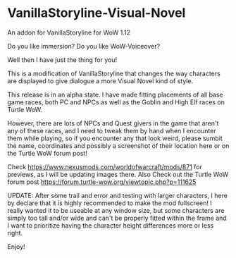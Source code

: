# VanillaStoryline-Visual-Novel
An addon for VanillaStoryline for WoW 1.12

Do you like immersion? 
Do you like WoW-Voiceover?

Well then I have just the thing for you!

This is a modification of VanillaStoryline that changes the way characters are displayed to give dialogue a more Visual Novel kind of style.


This release is in an alpha state. I have made fitting placements of all base game races, both PC and NPCs as well as the Goblin and High Elf races on Turtle WoW. 

However, there are lots of NPCs and Quest givers in the game that aren't any of these races, and I need to tweak them by hand when I encounter them while playing, so if you encounter any that look weird, please sumbit the name, coordinates and possibly a screenshot of their location here or on the Turtle WoW forum post! 

Check https://www.nexusmods.com/worldofwarcraft/mods/871 for previews, as I will be updating images there. Also Check out the Turtle WoW forum post https://forum.turtle-wow.org/viewtopic.php?p=111625

UPDATE:
After some trail and error and testing with larger characters, I here by declare that it is highly recommended to make the mod fullscreen!
I really wanted it to be useable at any window size, but some characters are simply too tall and/or wide and can't be properly fitted within the frame and I want to prioritize having the character height differences more or less right.

Enjoy!
